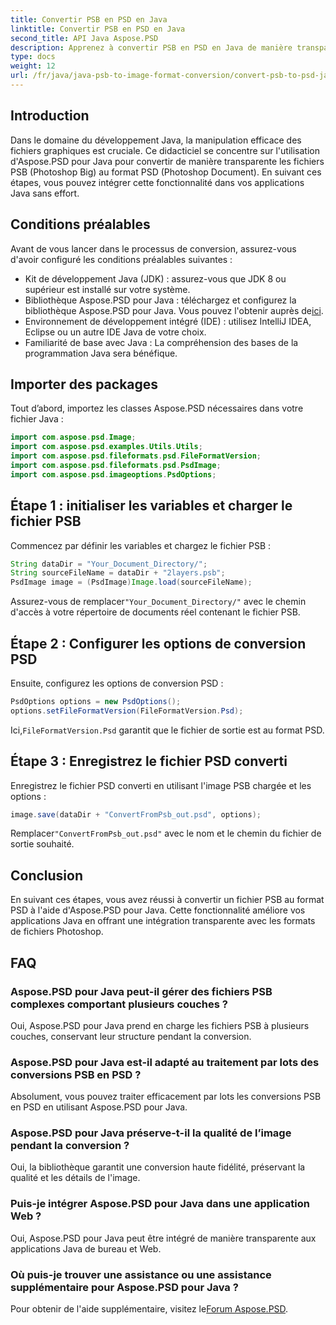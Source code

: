 ```yaml
---
title: Convertir PSB en PSD en Java
linktitle: Convertir PSB en PSD en Java
second_title: API Java Aspose.PSD
description: Apprenez à convertir PSB en PSD en Java de manière transparente à l'aide d'Aspose.PSD, améliorant ainsi la gestion des fichiers graphiques dans vos applications.
type: docs
weight: 12
url: /fr/java/java-psb-to-image-format-conversion/convert-psb-to-psd-java/
---
```

## Introduction
Dans le domaine du développement Java, la manipulation efficace des fichiers graphiques est cruciale. Ce didacticiel se concentre sur l'utilisation d'Aspose.PSD pour Java pour convertir de manière transparente les fichiers PSB (Photoshop Big) au format PSD (Photoshop Document). En suivant ces étapes, vous pouvez intégrer cette fonctionnalité dans vos applications Java sans effort.
## Conditions préalables
Avant de vous lancer dans le processus de conversion, assurez-vous d'avoir configuré les conditions préalables suivantes :
- Kit de développement Java (JDK) : assurez-vous que JDK 8 ou supérieur est installé sur votre système.
-  Bibliothèque Aspose.PSD pour Java : téléchargez et configurez la bibliothèque Aspose.PSD pour Java. Vous pouvez l'obtenir auprès de[ici](https://releases.aspose.com/psd/java/).
- Environnement de développement intégré (IDE) : utilisez IntelliJ IDEA, Eclipse ou un autre IDE Java de votre choix.
- Familiarité de base avec Java : La compréhension des bases de la programmation Java sera bénéfique.
## Importer des packages
Tout d’abord, importez les classes Aspose.PSD nécessaires dans votre fichier Java :
```java
import com.aspose.psd.Image;
import com.aspose.psd.examples.Utils.Utils;
import com.aspose.psd.fileformats.psd.FileFormatVersion;
import com.aspose.psd.fileformats.psd.PsdImage;
import com.aspose.psd.imageoptions.PsdOptions;
```
## Étape 1 : initialiser les variables et charger le fichier PSB
Commencez par définir les variables et chargez le fichier PSB :
```java
String dataDir = "Your_Document_Directory/";
String sourceFileName = dataDir + "2layers.psb";
PsdImage image = (PsdImage)Image.load(sourceFileName);
```
 Assurez-vous de remplacer`"Your_Document_Directory/"` avec le chemin d'accès à votre répertoire de documents réel contenant le fichier PSB.
## Étape 2 : Configurer les options de conversion PSD
Ensuite, configurez les options de conversion PSD :
```java
PsdOptions options = new PsdOptions();
options.setFileFormatVersion(FileFormatVersion.Psd);
```
 Ici,`FileFormatVersion.Psd` garantit que le fichier de sortie est au format PSD.
## Étape 3 : Enregistrez le fichier PSD converti
Enregistrez le fichier PSD converti en utilisant l'image PSB chargée et les options :
```java
image.save(dataDir + "ConvertFromPsb_out.psd", options);
```
 Remplacer`"ConvertFromPsb_out.psd"` avec le nom et le chemin du fichier de sortie souhaité.

## Conclusion
En suivant ces étapes, vous avez réussi à convertir un fichier PSB au format PSD à l'aide d'Aspose.PSD pour Java. Cette fonctionnalité améliore vos applications Java en offrant une intégration transparente avec les formats de fichiers Photoshop.
## FAQ
### Aspose.PSD pour Java peut-il gérer des fichiers PSB complexes comportant plusieurs couches ?
Oui, Aspose.PSD pour Java prend en charge les fichiers PSB à plusieurs couches, conservant leur structure pendant la conversion.
### Aspose.PSD pour Java est-il adapté au traitement par lots des conversions PSB en PSD ?
Absolument, vous pouvez traiter efficacement par lots les conversions PSB en PSD en utilisant Aspose.PSD pour Java.
### Aspose.PSD pour Java préserve-t-il la qualité de l’image pendant la conversion ?
Oui, la bibliothèque garantit une conversion haute fidélité, préservant la qualité et les détails de l'image.
### Puis-je intégrer Aspose.PSD pour Java dans une application Web ?
Oui, Aspose.PSD pour Java peut être intégré de manière transparente aux applications Java de bureau et Web.
### Où puis-je trouver une assistance ou une assistance supplémentaire pour Aspose.PSD pour Java ?
 Pour obtenir de l'aide supplémentaire, visitez le[Forum Aspose.PSD](https://forum.aspose.com/c/psd/34).